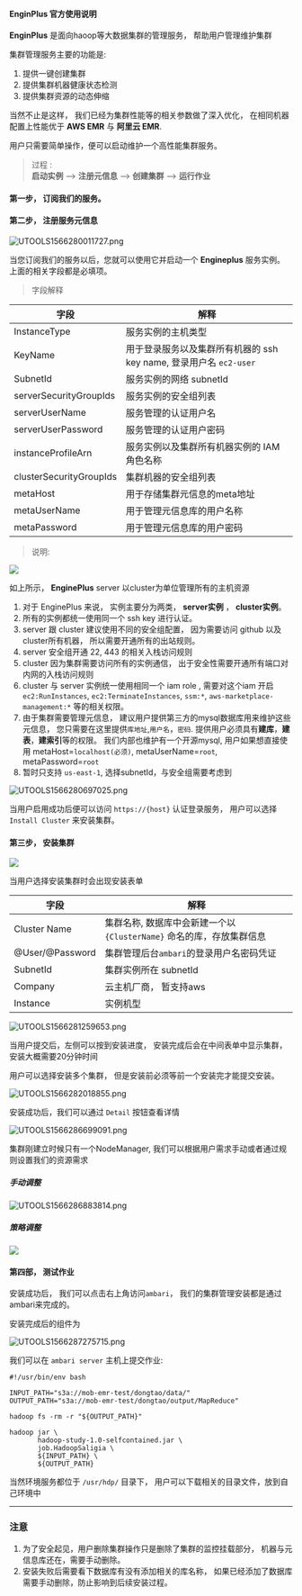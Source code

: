 #### EnginPlus 官方使用说明

**EnginPlus** 是面向haoop等大数据集群的管理服务， 帮助用户管理维护集群

集群管理服务主要的功能是:

1. 提供一键创建集群
2. 提供集群机器健康状态检测
3. 提供集群资源的动态伸缩

当然不止是这样， 我们已经为集群性能等的相关参数做了深入优化， 在相同机器配置上性能优于 **AWS EMR** 与 **阿里云 EMR**.

用户只需要简单操作，便可以启动维护一个高性能集群服务。

> 过程 :  
> **启动实例** --> **注册元信息** --> **创建集群** --> **运行作业**

#### 第一步， 订阅我们的服务。

#### 第二步， 注册服务元信息

![UTOOLS1566280011727.png](https://github.com/engine-plus/document/blob/master/jpg/epregister.png?raw=true)

当您订阅我们的服务以后，您就可以使用它并启动一个 **Engineplus** 服务实例。
上面的相关字段都是必填项。

> 字段解释 

字段 | 解释
--- | ---
InstanceType | 服务实例的主机类型
KeyName | 用于登录服务以及集群所有机器的 ssh key name, 登录用户名 `ec2-user`
SubnetId | 服务实例的网络 subnetId
serverSecurityGroupIds | 服务实例的安全组列表
serverUserName | 服务管理的认证用户名
serverUserPassword | 服务管理的认证用户密码
instanceProfileArn | 服务实例以及集群所有机器实例的 IAM 角色名称
clusterSecurityGroupIds | 集群机器的安全组列表
metaHost | 用于存储集群元信息的meta地址
metaUserName | 用于管理元信息库的用户名称
metaPassword | 用于管理元信息库的用户密码

> 说明: 

![](https://github.com/engine-plus/document/blob/master/jpg/epcluster.jpg)

如上所示， **EnginePlus** server 以cluster为单位管理所有的主机资源

1. 对于 EnginePlus 来说， 实例主要分为两类， **server实例** ， **cluster实例**。
2. 所有的实例都统一使用同一个 ssh key 进行认证。
3. server 跟 cluster 建议使用不同的安全组配置， 因为需要访问 github 以及cluster所有机器， 所以需要开通所有的出站规则。 
4. server 安全组开通 22, 443 的相关入栈访问规则
5. cluster 因为集群需要访问所有的实例通信， 出于安全性需要开通所有端口对内网的入栈访问规则
6. cluster 与 server 实例统一使用相同一个 iam role , 需要对这个iam 开启 `ec2:RunInstances`, `ec2:TerminateInstances`, `ssm:*`, `aws-marketplace-management:*` 等的相关权限。
7. 由于集群需要管理元信息， 建议用户提供第三方的mysql数据库用来维护这些元信息， 您只需要在这里提供`库地址`,`用户名`，`密码`.  提供用户必须具有**建库**，**建表**，**建索引**等的权限。 我们内部也维护有一个开源mysql, 用户如果想直接使用 metaHost=`localhost(必须)`, metaUserName=`root`, metaPassword=`root`
8. 暂时只支持 `us-east-1`, 选择subnetId，与安全组需要考虑到


![UTOOLS1566280697025.png](https://github.com/engine-plus/document/blob/master/jpg/75a6216a1cae843d9cc0407e788ce90b.png?raw=true)

当用户启用成功后便可以访问 `https://{host}` 认证登录服务， 用户可以选择`Install Cluster` 来安装集群。


#### 第三步， 安装集群

![](https://github.com/engine-plus/document/blob/master/jpg/d87e8473068e10c836cc912e411353a0.png?raw=true)
 
 当用户选择安装集群时会出现安装表单
 
 字段 | 解释
 --- | ---
 Cluster Name | 集群名称, 数据库中会新建一个以 `{ClusterName}` 命名的库，存放集群信息
 @User/@Password | 集群管理后台`ambari`的登录用户名密码凭证
 SubnetId | 集群实例所在 subnetId
 Company | 云主机厂商， 暂支持aws
 Instance | 实例机型
 
 
 ![UTOOLS1566281259653.png](https://github.com/engine-plus/document/blob/master/jpg/627ed80f16be85aa3bce4986470f9e9a.png?raw=true)
 
 当用户提交后，左侧可以按到安装进度， 安装完成后会在中间表单中显示集群， 安装大概需要20分钟时间

 用户可以选择安装多个集群， 但是安装前必须等前一个安装完才能提交安装。
 
 ![UTOOLS1566282018855.png](https://github.com/engine-plus/document/blob/master/jpg/bec7e6926683884e141254aaedd5a698.png?raw=true)
 
 安装成功后，我们可以通过 `Detail` 按钮查看详情
 
 ![UTOOLS1566286699091.png](https://github.com/engine-plus/document/blob/master/jpg/800515ac420a0fae7e11e75b75fd84ad.png?raw=true)
 
 集群刚建立时候只有一个NodeManager, 我们可以根据用户需求手动或者通过规则设置我们的资源需求
 
 ##### 手动调整
 
 ![UTOOLS1566286883814.png](https://github.com/engine-plus/document/blob/master/jpg/2e6929887c1d5a75f0c1061b1e843121.png?raw=true)
 
 ##### 策略调整
 
![](https://github.com/engine-plus/document/blob/master/jpg/4745150917c78128eec62c11e19390cc.png?raw=true)

#### 第四部， 测试作业

安装成功后， 我们可以点击右上角访问`ambari`， 我们的集群管理安装都是通过ambari来完成的。

安装完成后的组件为

![UTOOLS1566287275715.png](https://github.com/engine-plus/document/blob/master/jpg/828db6e9982c689a56079df19596771a.png?raw=true)


我们可以在 `ambari server` 主机上提交作业: 


```
#!/usr/bin/env bash

INPUT_PATH="s3a://mob-emr-test/dongtao/data/"
OUTPUT_PATH="s3a://mob-emr-test/dongtao/output/MapReduce"

hadoop fs -rm -r "${OUTPUT_PATH}"

hadoop jar \
       hadoop-study-1.0-selfcontained.jar \
       job.HadoopSaligia \
       ${INPUT_PATH} \
       ${OUTPUT_PATH}
```

当然环境服务都位于 `/usr/hdp/` 目录下， 用户可以下载相关的目录文件，放到自己环境中

---

### 注意 

1. 为了安全起见，用户删除集群操作只是删除了集群的监控挂载部分， 机器与元信息库还在，需要手动删除。
2. 安装失败后需要看下数据库有没有添加相关的库名称， 如果已经添加了数据库需要手动删除，防止影响到后续安装过程。


